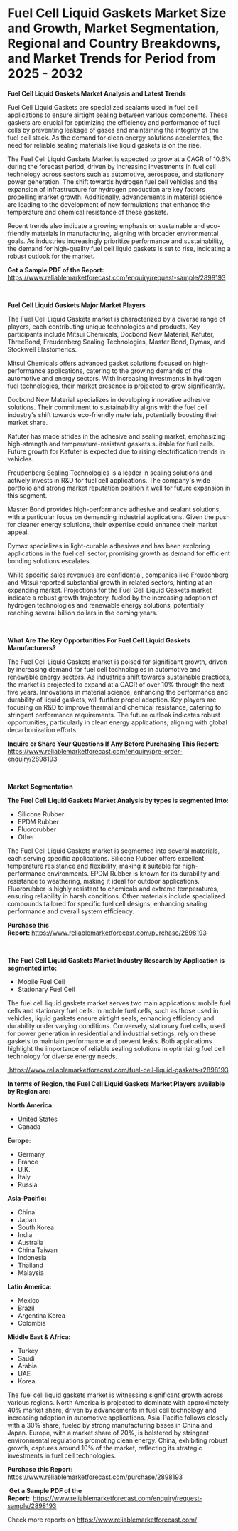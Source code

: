 <p><h1>Fuel Cell Liquid Gaskets Market Size and Growth, Market Segmentation, Regional and Country Breakdowns, and Market Trends for Period from 2025 -  2032</h1></p><p><strong>Fuel Cell Liquid Gaskets Market Analysis and Latest Trends</strong></p>
<p><p>Fuel Cell Liquid Gaskets are specialized sealants used in fuel cell applications to ensure airtight sealing between various components. These gaskets are crucial for optimizing the efficiency and performance of fuel cells by preventing leakage of gases and maintaining the integrity of the fuel cell stack. As the demand for clean energy solutions accelerates, the need for reliable sealing materials like liquid gaskets is on the rise.</p><p>The Fuel Cell Liquid Gaskets Market is expected to grow at a CAGR of 10.6% during the forecast period, driven by increasing investments in fuel cell technology across sectors such as automotive, aerospace, and stationary power generation. The shift towards hydrogen fuel cell vehicles and the expansion of infrastructure for hydrogen production are key factors propelling market growth. Additionally, advancements in material science are leading to the development of new formulations that enhance the temperature and chemical resistance of these gaskets. </p><p>Recent trends also indicate a growing emphasis on sustainable and eco-friendly materials in manufacturing, aligning with broader environmental goals. As industries increasingly prioritize performance and sustainability, the demand for high-quality fuel cell liquid gaskets is set to rise, indicating a robust outlook for the market.</p></p>
<p><strong>Get a Sample PDF of the Report:&nbsp;</strong> <a href="https://www.reliablemarketforecast.com/enquiry/request-sample/2898193?utm_campaign=3103&utm_medium=2&utm_source=Github&utm_content=ia&utm_term=15032025&utm_id=fuel-cell-liquid-gaskets">https://www.reliablemarketforecast.com/enquiry/request-sample/2898193</a></p>
<p>&nbsp;</p>
<p><strong>Fuel Cell Liquid Gaskets Major Market Players</strong></p>
<p><p>The Fuel Cell Liquid Gaskets market is characterized by a diverse range of players, each contributing unique technologies and products. Key participants include Mitsui Chemicals, Docbond New Material, Kafuter, ThreeBond, Freudenberg Sealing Technologies, Master Bond, Dymax, and Stockwell Elastomerics. </p><p>Mitsui Chemicals offers advanced gasket solutions focused on high-performance applications, catering to the growing demands of the automotive and energy sectors. With increasing investments in hydrogen fuel technologies, their market presence is projected to grow significantly.</p><p>Docbond New Material specializes in developing innovative adhesive solutions. Their commitment to sustainability aligns with the fuel cell industry's shift towards eco-friendly materials, potentially boosting their market share.</p><p>Kafuter has made strides in the adhesive and sealing market, emphasizing high-strength and temperature-resistant gaskets suitable for fuel cells. Future growth for Kafuter is expected due to rising electrification trends in vehicles.</p><p>Freudenberg Sealing Technologies is a leader in sealing solutions and actively invests in R&D for fuel cell applications. The company's wide portfolio and strong market reputation position it well for future expansion in this segment.</p><p>Master Bond provides high-performance adhesive and sealant solutions, with a particular focus on demanding industrial applications. Given the push for cleaner energy solutions, their expertise could enhance their market appeal.</p><p>Dymax specializes in light-curable adhesives and has been exploring applications in the fuel cell sector, promising growth as demand for efficient bonding solutions escalates.</p><p>While specific sales revenues are confidential, companies like Freudenberg and Mitsui reported substantial growth in related sectors, hinting at an expanding market. Projections for the Fuel Cell Liquid Gaskets market indicate a robust growth trajectory, fueled by the increasing adoption of hydrogen technologies and renewable energy solutions, potentially reaching several billion dollars in the coming years.</p></p>
<p>&nbsp;</p>
<p><strong>What Are The Key Opportunities For Fuel Cell Liquid Gaskets Manufacturers?</strong></p>
<p><p>The Fuel Cell Liquid Gaskets market is poised for significant growth, driven by increasing demand for fuel cell technologies in automotive and renewable energy sectors. As industries shift towards sustainable practices, the market is projected to expand at a CAGR of over 10% through the next five years. Innovations in material science, enhancing the performance and durability of liquid gaskets, will further propel adoption. Key players are focusing on R&D to improve thermal and chemical resistance, catering to stringent performance requirements. The future outlook indicates robust opportunities, particularly in clean energy applications, aligning with global decarbonization efforts.</p></p>
<p><strong>Inquire or Share Your Questions If Any Before Purchasing This Report:</strong> <a href="https://www.reliablemarketforecast.com/enquiry/pre-order-enquiry/2898193?utm_campaign=3103&utm_medium=2&utm_source=Github&utm_content=ia&utm_term=15032025&utm_id=fuel-cell-liquid-gaskets">https://www.reliablemarketforecast.com/enquiry/pre-order-enquiry/2898193</a></p>
<p>&nbsp;</p>
<p><strong>Market Segmentation</strong></p>
<p><strong>The Fuel Cell Liquid Gaskets Market Analysis by types is segmented into:</strong></p>
<p><ul><li>Silicone Rubber</li><li>EPDM Rubber</li><li>Fluororubber</li><li>Other</li></ul></p>
<p><p>The Fuel Cell Liquid Gaskets market is segmented into several materials, each serving specific applications. Silicone Rubber offers excellent temperature resistance and flexibility, making it suitable for high-performance environments. EPDM Rubber is known for its durability and resistance to weathering, making it ideal for outdoor applications. Fluororubber is highly resistant to chemicals and extreme temperatures, ensuring reliability in harsh conditions. Other materials include specialized compounds tailored for specific fuel cell designs, enhancing sealing performance and overall system efficiency.</p></p>
<p><strong>Purchase this Report:&nbsp;</strong><a href="https://www.reliablemarketforecast.com/purchase/2898193?utm_campaign=3103&utm_medium=2&utm_source=Github&utm_content=ia&utm_term=15032025&utm_id=fuel-cell-liquid-gaskets">https://www.reliablemarketforecast.com/purchase/2898193</a></p>
<p>&nbsp;</p>
<p><strong>The Fuel Cell Liquid Gaskets Market Industry Research by Application is segmented into:</strong></p>
<p><ul><li>Mobile Fuel Cell</li><li>Stationary Fuel Cell</li></ul></p>
<p><p>The fuel cell liquid gaskets market serves two main applications: mobile fuel cells and stationary fuel cells. In mobile fuel cells, such as those used in vehicles, liquid gaskets ensure airtight seals, enhancing efficiency and durability under varying conditions. Conversely, stationary fuel cells, used for power generation in residential and industrial settings, rely on these gaskets to maintain performance and prevent leaks. Both applications highlight the importance of reliable sealing solutions in optimizing fuel cell technology for diverse energy needs.</p></p>
<p><a href="https://www.reliablemarketforecast.com/fuel-cell-liquid-gaskets-r2898193?utm_campaign=3103&utm_medium=2&utm_source=Github&utm_content=ia&utm_term=15032025&utm_id=fuel-cell-liquid-gaskets">&nbsp;https://www.reliablemarketforecast.com/fuel-cell-liquid-gaskets-r2898193</a></p>
<p><strong>In terms of Region, the Fuel Cell Liquid Gaskets Market Players available by Region are:</strong></p>
<p>
    <p> <strong> North America: </strong>
        <ul>
            <li>United States</li>
            <li>Canada</li>
        </ul>
        </p> 
    <p> <strong> Europe: </strong>
        <ul>
            <li>Germany</li>
            <li>France</li>
            <li>U.K.</li>
            <li>Italy</li>
            <li>Russia</li>
        </ul>
        </p> 
    <p> <strong> Asia-Pacific: </strong>
        <ul>
            <li>China</li>
            <li>Japan</li>
            <li>South Korea</li>
            <li>India</li>
            <li>Australia</li>
            <li>China Taiwan</li>
            <li>Indonesia</li>
            <li>Thailand</li>
            <li>Malaysia</li>
        </ul>
        </p> 
    <p> <strong> Latin America: </strong>
        <ul>
            <li>Mexico</li>
            <li>Brazil</li>
            <li>Argentina Korea</li>
            <li>Colombia</li>
        </ul>
        </p> 
    <p> <strong> Middle East & Africa: </strong>
        <ul>
            <li>Turkey</li>
            <li>Saudi</li>
            <li>Arabia</li>
            <li>UAE</li>
            <li>Korea</li>
        </ul>
    </p>
    </p>
<p><p>The fuel cell liquid gaskets market is witnessing significant growth across various regions. North America is projected to dominate with approximately 40% market share, driven by advancements in fuel cell technology and increasing adoption in automotive applications. Asia-Pacific follows closely with a 30% share, fueled by strong manufacturing bases in China and Japan. Europe, with a market share of 20%, is bolstered by stringent environmental regulations promoting clean energy. China, exhibiting robust growth, captures around 10% of the market, reflecting its strategic investments in fuel cell technologies.</p></p>
<p><strong>Purchase this Report: </strong><a href="https://www.reliablemarketforecast.com/purchase/2898193?utm_campaign=3103&utm_medium=2&utm_source=Github&utm_content=ia&utm_term=15032025&utm_id=fuel-cell-liquid-gaskets">https://www.reliablemarketforecast.com/purchase/2898193</a></p>
<p>&nbsp;<strong>Get a Sample PDF of the Report:&nbsp;&nbsp;</strong><a href="https://www.reliablemarketforecast.com/enquiry/request-sample/2898193?utm_campaign=3103&utm_medium=2&utm_source=Github&utm_content=ia&utm_term=15032025&utm_id=fuel-cell-liquid-gaskets">https://www.reliablemarketforecast.com/enquiry/request-sample/2898193</a></p>
<p><strong></strong></p>
<p>Check more reports on <a href="https://www.reliablemarketforecast.com/?utm_campaign=3103&utm_medium=2&utm_source=Github&utm_content=ia&utm_term=15032025&utm_id=fuel-cell-liquid-gaskets">https://www.reliablemarketforecast.com/</a></p>